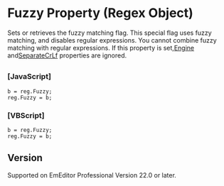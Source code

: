 # Fuzzy Property (Regex Object)

Sets or retrieves the fuzzy matching flag. This special flag uses fuzzy matching, and disables regular expressions. You cannot combine fuzzy matching with regular expressions. If this property is set,[Engine](engine) and[SeparateCrLf](separate_cr_lf) properties are ignored.

## 

### \[JavaScript\]

```
b = reg.Fuzzy;
reg.Fuzzy = b;
```

### \[VBScript\]

```
b = reg.Fuzzy;
reg.Fuzzy = b;
```

## Version

Supported on EmEditor Professional Version 22.0 or later.
